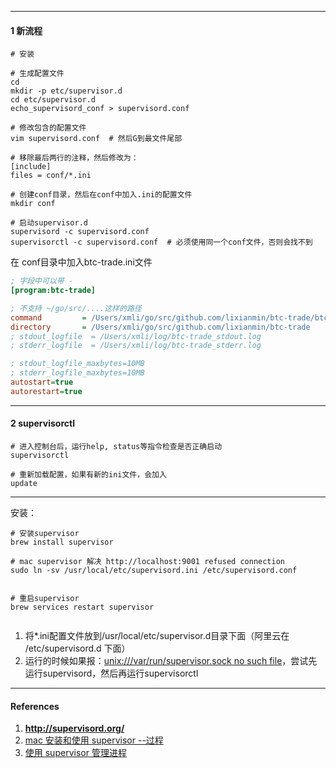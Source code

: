 

--------------

#### 1 新流程



```shell
# 安装

# 生成配置文件
cd
mkdir -p etc/supervisor.d
cd etc/supervisor.d
echo_supervisord_conf > supervisord.conf

# 修改包含的配置文件
vim supervisord.conf  # 然后G到最文件尾部

# 移除最后两行的注释，然后修改为：
[include]
files = conf/*.ini

# 创建conf目录，然后在conf中加入.ini的配置文件
mkdir conf

# 启动supervisor.d
supervisord -c supervisord.conf 
supervisorctl -c supervisord.conf  # 必须使用同一个conf文件，否则会找不到
```



在 conf目录中加入btc-trade.ini文件

```ini
; 字段中可以带 -
[program:btc-trade]

; 不支持 ~/go/src/....这样的路径
command         = /Users/xmli/go/src/github.com/lixianmin/btc-trade/btc-trade
directory       = /Users/xmli/go/src/github.com/lixianmin/btc-trade
; stdout_logfile  = /Users/xmli/log/btc-trade_stdout.log
; stderr_logfile  = /Users/xmli/log/btc-trade_stderr.log

; stdout_logfile_maxbytes=10MB
; stderr_logfile_maxbytes=10MB
autostart=true
autorestart=true
```



---

#### 2  supervisorctl



```shell
# 进入控制台后，运行help, status等指令检查是否正确启动
supervisorctl

# 重新加载配置，如果有新的ini文件，会加入
update
```



---------------------------



安装：

```shell
# 安装supervisor
brew install supervisor

# mac supervisor 解决 http://localhost:9001 refused connection
sudo ln -sv /usr/local/etc/supervisord.ini /etc/supervisord.conf


```



```shell
# 重启supervisor
brew services restart supervisor


```



1. 将*.ini配置文件放到/usr/local/etc/supervisor.d目录下面（阿里云在 /etc/supervisord.d 下面）
2. 运行的时候如果报：[unix:///var/run/supervisor.sock no such file](https://superuser.com/questions/1069276/unix-var-run-supervisor-sock-no-such-file)，尝试先运行supervisord，然后再运行supervisorctl



---

#### References

1. **http://supervisord.org/**
2. [mac 安装和使用 supervisor --过程](http://blog.sina.com.cn/s/blog_ac47d6b30102xsfm.html)
3. [使用 supervisor 管理进程](https://liyangliang.me/posts/2015/06/using-supervisor)
